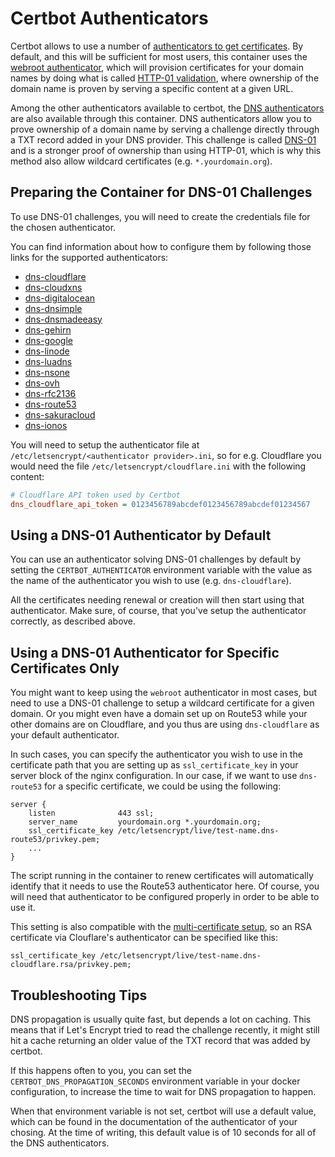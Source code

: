 # Certbot Authenticators

Certbot allows to use a number of [authenticators to get certificates][1]. By
default, and this will be sufficient for most users, this container uses the
[webroot authenticator][2], which will provision certificates for your domain
names by doing what is called [HTTP-01 validation][3], where ownership of the
domain name is proven by serving a specific content at a given URL.

Among the other authenticators available to certbot, the [DNS authenticators][4]
are also available through this container. DNS authenticators allow you to prove
ownership of a domain name by serving a challenge directly through a TXT record
added in your DNS provider. This challenge is called [DNS-01][5] and is a
stronger proof of ownership than using HTTP-01, which is why this method also
allow wildcard certificates (e.g. `*.yourdomain.org`).


## Preparing the Container for DNS-01 Challenges

To use DNS-01 challenges, you will need to create the credentials file for the
chosen authenticator.

You can find information about how to configure them by following those links
for the supported authenticators:

 - [dns-cloudflare][6]
 - [dns-cloudxns][7]
 - [dns-digitalocean][8]
 - [dns-dnsimple][9]
 - [dns-dnsmadeeasy][10]
 - [dns-gehirn][11]
 - [dns-google][12]
 - [dns-linode][13]
 - [dns-luadns][14]
 - [dns-nsone][15]
 - [dns-ovh][16]
 - [dns-rfc2136][17]
 - [dns-route53][18]
 - [dns-sakuracloud][19]
 - [dns-ionos][20]

You will need to setup the authenticator file at
`/etc/letsencrypt/<authenticator provider>.ini`, so for e.g. Cloudflare you
would need the file `/etc/letsencrypt/cloudflare.ini` with the following
content:

```ini
# Cloudflare API token used by Certbot
dns_cloudflare_api_token = 0123456789abcdef0123456789abcdef01234567
```


## Using a DNS-01 Authenticator by Default

You can use an authenticator solving DNS-01 challenges by default by setting the
`CERTBOT_AUTHENTICATOR` environment variable with the value as the name of the
authenticator you wish to use (e.g. `dns-cloudflare`).

All the certificates needing renewal or creation will then start using that
authenticator. Make sure, of course, that you've setup the authenticator
correctly, as described above.


## Using a DNS-01 Authenticator for Specific Certificates Only

You might want to keep using the `webroot` authenticator in most cases, but
need to use a DNS-01 challenge to setup a wildcard certificate for a given
domain. Or you might even have a domain set up on Route53 while your other
domains are on Cloudflare, and you thus are using `dns-cloudflare` as your
default authenticator.

In such cases, you can specify the authenticator you wish to use in the
certificate path that you are setting up as `ssl_certificate_key` in your
server block of the nginx configuration. In our case, if we want to use
`dns-route53` for a specific certificate, we could be using the following:

```
server {
    listen              443 ssl;
    server_name         yourdomain.org *.yourdomain.org;
    ssl_certificate_key /etc/letsencrypt/live/test-name.dns-route53/privkey.pem;
    ...
}
```

The script running in the container to renew certificates will automatically
identify that it needs to use the Route53 authenticator here. Of course, you
will need that authenticator to be configured properly in order to be able to
use it.

This setting is also compatible with the
[multi-certificate setup](./advanced_usage.md#multi-certificate-setup), so an
RSA certificate via Clouflare's authenticator can be specified like this:

```
ssl_certificate_key /etc/letsencrypt/live/test-name.dns-cloudflare.rsa/privkey.pem;
```

## Troubleshooting Tips

DNS propagation is usually quite fast, but depends a lot on caching. This means
that if Let's Encrypt tried to read the challenge recently, it might still hit
a cache returning an older value of the TXT record that was added by certbot.

If this happens often to you, you can set the `CERTBOT_DNS_PROPAGATION_SECONDS`
environment variable in your docker configuration, to increase the time to wait
for DNS propagation to happen.

When that environment variable is not set, certbot will use a default value,
which can be found in the documentation of the authenticator of your chosing.
At the time of writing, this default value is of 10 seconds for all of the DNS
authenticators.




[1]: https://eff-certbot.readthedocs.io/en/stable/using.html#getting-certificates-and-choosing-plugins
[2]: https://eff-certbot.readthedocs.io/en/stable/using.html#webroot
[3]: https://letsencrypt.org/docs/challenge-types/#http-01-challenge
[4]: https://eff-certbot.readthedocs.io/en/stable/using.html#dns-plugins
[5]: https://letsencrypt.org/docs/challenge-types/#dns-01-challenge
[6]: https://certbot-dns-cloudflare.readthedocs.io/en/stable/#credentials
[7]: https://certbot-dns-cloudxns.readthedocs.io/en/stable/#credentials
[8]: https://certbot-dns-digitalocean.readthedocs.io/en/stable/#credentials
[9]: https://certbot-dns-dnsimple.readthedocs.io/en/stable/#credentials
[10]: https://certbot-dns-dnsmadeeasy.readthedocs.io/en/stable/#credentials
[11]: https://certbot-dns-gehirn.readthedocs.io/en/stable/#credentials
[12]: https://certbot-dns-google.readthedocs.io/en/stable/#credentials
[13]: https://certbot-dns-linode.readthedocs.io/en/stable/#credentials
[14]: https://certbot-dns-luadns.readthedocs.io/en/stable/#credentials
[15]: https://certbot-dns-nsone.readthedocs.io/en/stable/#credentials
[16]: https://certbot-dns-ovh.readthedocs.io/en/stable/#credentials
[17]: https://certbot-dns-rfc2136.readthedocs.io/en/stable/#credentials
[18]: https://certbot-dns-route53.readthedocs.io/en/stable/#credentials
[19]: https://certbot-dns-sakuracloud.readthedocs.io/en/stable/#credentials
[20]: https://github.com/helgeerbe/certbot-dns-ionos
